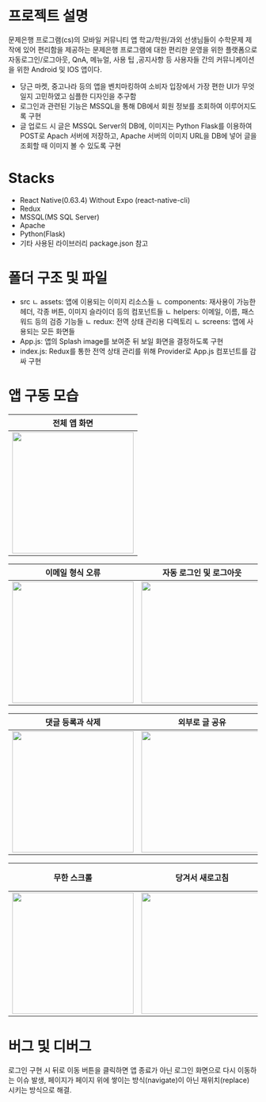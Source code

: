 # 프로젝트 설명
문제은행 프로그램(cs)의 모바일 커뮤니티 앱
학교/학원/과외 선생님들이 수학문제 제작에 있어 편리함을 제공하는 문제은행 프로그램에 대한 편리한 운영을 위한 플랫폼으로 자동로그인/로그아웃, QnA, 메뉴얼, 사용 팁 ,공지사항 등 사용자들 간의 커뮤니케이션을 위한 Android 및 IOS 앱이다.
- 당근 마켓, 중고나라 등의 앱을 벤치마킹하여 소비자 입장에서 가장 편한 UI가 무엇일지 고민하였고 심플한 디자인을 추구함
- 로그인과 관련된 기능은 MSSQL을 통해 DB에서 회원 정보를 조회하여 이루어지도록 구현
- 글 업로드 시 글은 MSSQL Server의 DB에, 이미지는 Python Flask를 이용하여 POST로 Apach 서버에 저장하고, Apache 서버의 이미지 URL을 DB에 넣어 글을 조회할 때 이미지 볼 수 있도록 구현

# Stacks
- React Native(0.63.4) Without Expo (react-native-cli)
- Redux
- MSSQL(MS SQL Server)
- Apache
- Python(Flask)
- 기타 사용된 라이브러리 package.json 참고

# 폴더 구조 및 파일
- src
  ㄴ assets: 앱에 이용되는 이미지 리소스들
  ㄴ components: 재사용이 가능한 헤더, 각종 버튼, 이미지 슬라이더 등의 컴포넌트들
  ㄴ helpers: 이메일, 이름, 패스워드 등의 검증 기능들
  ㄴ redux: 전역 상태 관리용 디렉토리
  ㄴ screens: 앱에 사용되는 모든 화면들
- App.js: 앱의 Splash image를 보여준 뒤 보일 화면을 결정하도록 구현
- index.js: Redux를 통한 전역 상태 관리를 위해 Provider로 App.js 컴포넌트를 감싸 구현

# 앱 구동 모습
|전체 앱 화면|
|-|
|<img width="245px" src="https://user-images.githubusercontent.com/29908722/126903732-5a54bc89-6c9b-4f37-adb3-134acb9cbe64.gif" />|

| 이메일 형식 오류 | 자동 로그인 및 로그아웃 | 글 및 이미지 업로드 |
| - | - | - |
| <img width="245px" src="https://user-images.githubusercontent.com/29908722/126903984-fbdef27f-46f8-4aef-ac56-fe27f65e8137.gif" /> | <img width="245px" src="https://user-images.githubusercontent.com/29908722/126903988-510a8e38-9fa4-4c82-97b1-6d58dba69ba2.gif" /> | <img width="245px" src="https://user-images.githubusercontent.com/29908722/126904005-937a90e4-98e9-4878-843a-9ccaf5608007.gif" /> |

| 댓글 등록과 삭제 | 외부로 글 공유 | 글 수정 및 삭제 |
| - | - | - |
| <img width="245px" src="https://user-images.githubusercontent.com/29908722/126904100-ccaf6c57-e319-4ed6-83d1-ab8b3a9e626f.gif" /> | <img width="245px" src="https://user-images.githubusercontent.com/29908722/126904103-01134603-e412-4802-ad75-14834cc49cd4.gif" /> | <img width="245px" src="https://user-images.githubusercontent.com/29908722/126904106-e65b3a80-0e5b-4adf-a251-edb94f90f63f.gif" /> |

| 무한 스크롤 | 당겨서 새로고침 | 구독 했을 경우와 <br>하지 않았을 경우 |
| - | - | - |
| <img width="245px" src="https://user-images.githubusercontent.com/29908722/126904191-2851e94f-cc27-49ec-b4ba-757a4944741d.gif" /> | <img width="245px" src="https://user-images.githubusercontent.com/29908722/126904193-81e9beb1-135a-4136-9d84-daf45d7b1b58.gif" /> | <img width="245px" src="https://user-images.githubusercontent.com/29908722/126904196-8ebab255-b6e0-4983-b569-f589e4b7c117.gif" /> |

# 버그 및 디버그
로그인 구현 시 뒤로 이동 버튼을 클릭하면 앱 종료가 아닌 로그인 화면으로 다시 이동하는 이슈 발생, 페이지가 페이지 위에 쌓이는 방식(navigate)이 아닌 재위치(replace) 시키는 방식으로 해결.
